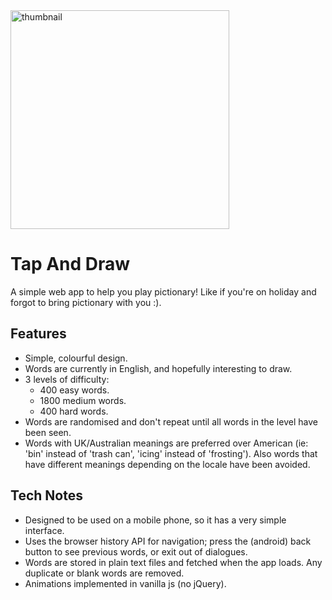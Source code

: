 <div>
  <img alt="thumbnail" src="https://crazytim.github.io/tap-and-draw/repo-thumbnail.jpg" width=350px />
  <br>
</div>

# Tap And Draw

A simple web app to help you play pictionary! Like if you're on holiday and forgot to bring pictionary with you :).

## Features
- Simple, colourful design.
- Words are currently in English, and hopefully interesting to draw. 
- 3 levels of difficulty:
    - 400 easy words.
    - 1800 medium words.
    - 400 hard words.
- Words are randomised and don't repeat until all words in the level have been seen.
- Words with UK/Australian meanings are preferred over American (ie: 'bin' instead of 'trash can', 'icing' instead of 'frosting'). Also words that have different meanings depending on the locale have been avoided.

## Tech Notes
- Designed to be used on a mobile phone, so it has a very simple interface.
- Uses the browser history API for navigation; press the (android) back button to see previous words, or exit out of dialogues.
- Words are stored in plain text files and fetched when the app loads. Any duplicate or blank words are removed.
- Animations implemented in vanilla js (no jQuery).

